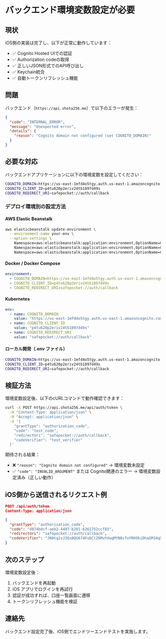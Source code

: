 # バックエンド環境変数設定が必要

## 現状

iOS側の実装は完了し、以下が正常に動作しています：

- ✅ Cognito Hosted UIでの認証
- ✅ Authorization codeの取得
- ✅ 正しいJSON形式でのAPI呼び出し
- ✅ Keychain統合
- ✅ 自動トークンリフレッシュ機能

## 問題

バックエンド（`https://api.shota256.me`）で以下のエラーが発生：

```json
{
  "code": "INTERNAL_ERROR",
  "message": "Unexpected error",
  "details": {
    "reason": "Cognito domain not configured (set COGNITO_DOMAIN)"
  }
}
```

## 必要な対応

バックエンドアプリケーションに以下の環境変数を設定してください：

```bash
COGNITO_DOMAIN=https://us-east-1mfd4o5tgy.auth.us-east-1.amazoncognito.com
COGNITO_CLIENT_ID=p4tu620p2eriv24tb1897d49s
COGNITO_REDIRECT_URI=safepocket://auth/callback
```

### デプロイ環境別の設定方法

#### AWS Elastic Beanstalk
```bash
aws elasticbeanstalk update-environment \
  --environment-name your-env \
  --option-settings \
    Namespace=aws:elasticbeanstalk:application:environment,OptionName=COGNITO_DOMAIN,Value=https://us-east-1mfd4o5tgy.auth.us-east-1.amazoncognito.com \
    Namespace=aws:elasticbeanstalk:application:environment,OptionName=COGNITO_CLIENT_ID,Value=p4tu620p2eriv24tb1897d49s \
    Namespace=aws:elasticbeanstalk:application:environment,OptionName=COGNITO_REDIRECT_URI,Value=safepocket://auth/callback
```

#### Docker / Docker Compose
```yaml
environment:
  - COGNITO_DOMAIN=https://us-east-1mfd4o5tgy.auth.us-east-1.amazoncognito.com
  - COGNITO_CLIENT_ID=p4tu620p2eriv24tb1897d49s
  - COGNITO_REDIRECT_URI=safepocket://auth/callback
```

#### Kubernetes
```yaml
env:
  - name: COGNITO_DOMAIN
    value: "https://us-east-1mfd4o5tgy.auth.us-east-1.amazoncognito.com"
  - name: COGNITO_CLIENT_ID
    value: "p4tu620p2eriv24tb1897d49s"
  - name: COGNITO_REDIRECT_URI
    value: "safepocket://auth/callback"
```

#### ローカル開発（.env ファイル）
```bash
COGNITO_DOMAIN=https://us-east-1mfd4o5tgy.auth.us-east-1.amazoncognito.com
COGNITO_CLIENT_ID=p4tu620p2eriv24tb1897d49s
COGNITO_REDIRECT_URI=safepocket://auth/callback
```

## 検証方法

環境変数設定後、以下のcURLコマンドで動作確認できます：

```bash
curl -X POST https://api.shota256.me/api/auth/token \
  -H "Content-Type: application/json" \
  -H "Accept: application/json" \
  -d '{
    "grantType": "authorization_code",
    "code": "test_code",
    "redirectUri": "safepocket://auth/callback",
    "codeVerifier": "test_verifier"
  }'
```

期待される結果：
- ❌ `"reason": "Cognito domain not configured"` → 環境変数未設定
- ✅ `"code": "INVALID_ARGUMENT"` または Cognito関連のエラー → 環境変数設定済み（正しい動作）

## iOS側から送信されるリクエスト例

```json
POST /api/auth/token
Content-Type: application/json

{
  "grantType": "authorization_code",
  "code": "d874bdcf-aeb2-4497-b201-6261752ccf83",
  "redirectUri": "safepocket://auth/callback",
  "codeVerifier": "JN0tq1vJ3QsBQG674FubCtZ0MvhVwqMYN8cfoYRKOkiDhaGM34qSMEvHZ"
}
```

## 次のステップ

環境変数設定後：
1. バックエンドを再起動
2. iOS アプリでログインを再試行
3. 認証が成功すれば、口座一覧画面に遷移
4. トークンリフレッシュ機能を検証

## 連絡先

バックエンド設定完了後、iOS側でエンドツーエンドテストを実施します。
